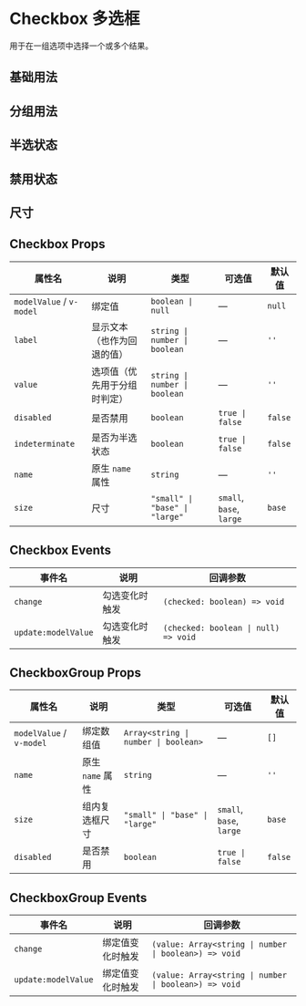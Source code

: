# Checkbox 多选框

用于在一组选项中选择一个或多个结果。

## 基础用法

<preview path="./demos/BasicUsage.vue" />

## 分组用法

<preview path="./demos/GroupBasic.vue" />

## 半选状态

<preview path="./demos/Indeterminate.vue" />

## 禁用状态

<preview path="./demos/DisabledState.vue" />

## 尺寸

<preview path="./demos/Sizes.vue" />

## Checkbox Props

| 属性名 | 说明 | 类型 | 可选值 | 默认值 |
|---|---|---|---|---|
| `modelValue` / `v-model` | 绑定值 | `boolean \| null` | — | `null` |
| `label` | 显示文本（也作为回退的值） | `string \| number \| boolean` | — | `''` |
| `value` | 选项值（优先用于分组时判定） | `string \| number \| boolean` | — | `''` |
| `disabled` | 是否禁用 | `boolean` | `true \| false` | `false` |
| `indeterminate` | 是否为半选状态 | `boolean` | `true \| false` | `false` |
| `name` | 原生 `name` 属性 | `string` | — | `''` |
| `size` | 尺寸 | `"small" \| "base" \| "large"` | `small`, `base`, `large` | `base` |

## Checkbox Events

| 事件名 | 说明 | 回调参数 |
|---|---|---|
| `change` | 勾选变化时触发 | `(checked: boolean) => void` |
| `update:modelValue` | 勾选变化时触发 | `(checked: boolean \| null) => void` |

## CheckboxGroup Props

| 属性名 | 说明 | 类型 | 可选值 | 默认值 |
|---|---|---|---|---|
| `modelValue` / `v-model` | 绑定数组值 | `Array<string \| number \| boolean>` | — | `[]` |
| `name` | 原生 `name` 属性 | `string` | — | `''` |
| `size` | 组内复选框尺寸 | `"small" \| "base" \| "large"` | `small`, `base`, `large` | `base` |
| `disabled` | 是否禁用 | `boolean` | `true \| false` | `false` |

## CheckboxGroup Events

| 事件名 | 说明 | 回调参数 |
|---|---|---|
| `change` | 绑定值变化时触发 | `(value: Array<string \| number \| boolean>) => void` |
| `update:modelValue` | 绑定值变化时触发 | `(value: Array<string \| number \| boolean>) => void` |


